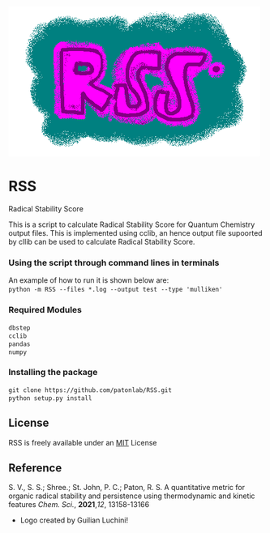 ![](Logos/rss.png)
# RSS
Radical Stability Score

This is a script to calculate Radical Stability Score for Quantum Chemistry output files. This is implemented using cclib, an hence output file supoorted by cllib can be used to calculate Radical Stability Score.

### Using the script through command lines in terminals
An example of how to run it is shown below are:  
    ```
    python -m RSS --files *.log --output test --type 'mulliken'
    ```
### Required Modules
```
dbstep
cclib
pandas
numpy
```

### Installing the package
```
git clone https://github.com/patonlab/RSS.git
python setup.py install
```

## License
RSS is freely available under an [MIT](https://opensource.org/licenses/MIT) License  

## Reference
S. V., S. S.; Shree.; St. John, P. C.; Paton, R. S. A quantitative metric for organic radical stability and persistence using thermodynamic and kinetic features *Chem. Sci.*, **2021**,*12*, 13158-13166
* Logo created by Guilian Luchini!
